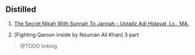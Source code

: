 ## Distilled
<!-- write review or reasoning why the video worth wathing -->

1. [The Secret Nikah With Sunnah To Jannah - Ustadz Adi Hidayat, Lc., MA.][the-secret-nikah]

1. [Fighting Qaroon inside by Nouman Ali Khan] 3 part
  > @TODO linking 

[the-secret-nikah]: https://www.youtube.com/watch?v=kOcxDiTZVc0

